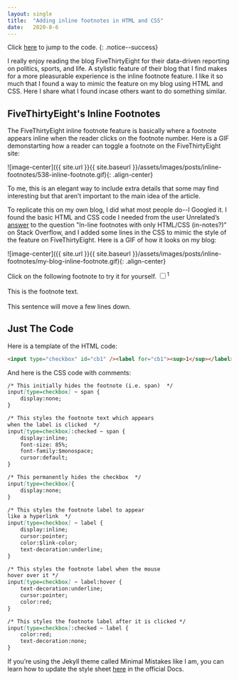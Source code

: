 ```yaml
---
layout: single
title:  "Adding inline footnotes in HTML and CSS"
date:   2020-8-6
---
```


Click [here](#just-the-code) to jump to the code.
{: .notice--success}

I really enjoy reading the blog FiveThirtyEight for their data-driven reporting on politics, sports, and life. A stylistic feature of their blog that I find makes for a more pleasurable experience is the inline footnote feature. I like it so much that I found a way to mimic the feature on my blog using HTML and CSS. Here I share what I found incase others want to do something similar.

## FiveThirtyEight's Inline Footnotes
The FiveThirtyEight inline footnote feature is basically where a footnote appears inline when the reader clicks on the footnote number. Here is a GIF demonstarting how a reader can toggle a footnote on the FiveThirtyEight site:

![image-center]({{ site.url }}{{ site.baseurl }}/assets/images/posts/inline-footnotes/538-inline-footnote.gif){: .align-center}

 To me, this is an elegant way to include extra details that some may find interesting but that aren’t important to the main idea of the article. 

To replicate this on my own blog, I did what most people do--I Googled it. I found the basic HTML and CSS code I needed from the user Unrelated’s [answer](https://stackoverflow.com/questions/40336366/in-line-footnotes-with-only-html-css-in-notes/40391190#40391190) to the question "In-line footnotes with only HTML/CSS (in-notes?)” on Stack Overflow, and I added some lines in the CSS to mimic the style of the feature on FiveThirtyEight. Here is a GIF of how it looks on my blog:

![image-center]({{ site.url }}{{ site.baseurl }}/assets/images/posts/inline-footnotes/my-blog-inline-footnote.gif){: .align-center}

Click on the following footnote to try it for yourself. <input type="checkbox" id="cb1" /><label for="cb1"><sup>1</sup></label><span><br><br>This is the footnote text.<br><br></span> This sentence will move a few lines down.



## Just The Code
Here is a template of the HTML code:

```html
<input type="checkbox" id="cb1" /><label for="cb1"><sup>1</sup></label><span><br><br>This is the footnote text.<br><br></span>
```

And here is the CSS code with comments:

```markdown
/* This initially hides the footnote (i.e. span)  */
input[type=checkbox] ~ span {
    display:none; 
}

/* This styles the footnote text which appears 
when the label is clicked  */
input[type=checkbox]:checked ~ span {
    display:inline; 
    font-size: 85%;
    font-family:$monospace;
    cursor:default;
}

/* This permanently hides the checkbox  */
input[type=checkbox]{
    display:none;  
}

/* This styles the footnote label to appear 
like a hyperlink  */
input[type=checkbox] ~ label {
    display:inline;
    cursor:pointer;
    color:$link-color;
    text-decoration:underline;
}

/* This styles the footnote label when the mouse 
hover over it */
input[type=checkbox] ~ label:hover {
    text-decoration:underline;
    cursor:pointer;
    color:red;
}

/* This styles the footnote label after it is clicked */
input[type=checkbox]:checked ~ label {
    color:red;
    text-decoration:none;
}
```

If you’re using the Jekyll theme called Minimal Mistakes like I am, you can learn how to update the style sheet [here](https://mmistakes.github.io/minimal-mistakes/docs/stylesheets/) in the official Docs.
